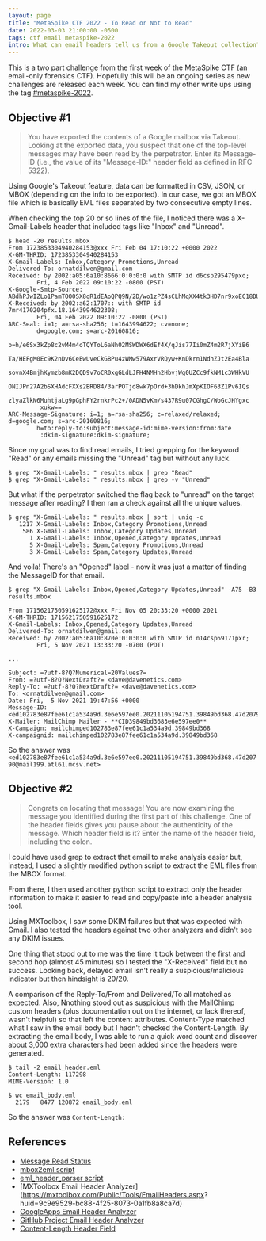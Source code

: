 ```yaml
---
layout: page
title: "MetaSpike CTF 2022 - To Read or Not to Read"
date: 2022-03-03 21:00:00 -0500
tags: ctf email metaspike-2022
intro: What can email headers tell us from a Google Takeout collection?
---
```


This is a two part challenge from the first week of the MetaSpike CTF (an email-only forensics CTF). Hopefully this will be an ongoing series as new challenges are released each week. You can find my other write ups using the tag [#metaspike-2022](/tags#metaspike-2021). 

## Objective #1
> You have exported the contents of a Google mailbox via Takeout. Looking at the exported data, you suspect that one of the top-level messages may have been read by the perpetrator. 
> Enter its Message-ID (i.e., the value of its "Message-ID:" header field as defined in RFC 5322).

Using Google's Takeout feature, data can be formatted in CSV, JSON, or MBOX (depending on the info to be exported). In our case, we got an MBOX file which is basically EML files separated by two consecutive empty lines. 

When checking the top 20 or so lines of the file, I noticed there was a X-Gmail-Labels header that included tags like "Inbox" and "Unread". 

```
$ head -20 results.mbox
From 1723853304940284153@xxx Fri Feb 04 17:10:22 +0000 2022
X-GM-THRID: 1723853304940284153
X-Gmail-Labels: Inbox,Category Promotions,Unread
Delivered-To: ornatdilwen@gmail.com
Received: by 2002:a05:6a10:8666:0:0:0:0 with SMTP id d6csp295479pxo;
        Fri, 4 Feb 2022 09:10:22 -0800 (PST)
X-Google-Smtp-Source: ABdhPJwIZLo1PamTOO0SX8qR1dEAoQPQ9N/2D/wo1zPZ4sCLhMqXX4tk3HD7nr9xoEC18DU6XzqJ
X-Received: by 2002:a62:1707:: with SMTP id 7mr4170204pfx.18.1643994622308;
        Fri, 04 Feb 2022 09:10:22 -0800 (PST)
ARC-Seal: i=1; a=rsa-sha256; t=1643994622; cv=none;
        d=google.com; s=arc-20160816;
        b=h/e6Sx3kZp8c2vM4m4oTQYToL6aNh02MSWDWX6dEf4X/qJis77Ii0mZ4m2R7jXYiB6
         Ta/HEFgM0Ec9K2nDv6CeEwUveCkGBPu4zWMw579AxrVRQyw+KnDkrn1NdhZJt2Ea4Bla
         sovnX4BmjhKymzb8mK2DQD9v7oCR0xgGLdLJFH4NMHh2HbvjWg0UZCc9fkNM1c3WHkVU
         ONIJPn27A2bSXHAdcFXXs2BRD84/3arPOTjd8wk7pOrd+3hDkhJmXpKIOF63Z1Pv6IQs
         zlyaZlkN6MuhtjaLg9pGphFY2rnkrPc2+/0ADN5vKm/s437R9u07CGhgC/WoGcJHYgxc
         xukw==
ARC-Message-Signature: i=1; a=rsa-sha256; c=relaxed/relaxed; d=google.com; s=arc-20160816;
        h=to:reply-to:subject:message-id:mime-version:from:date
         :dkim-signature:dkim-signature;
```

Since my goal was to find read emails, I tried grepping for the keyword "Read" or any emails missing the "Unread" tag but without any luck.

```
$ grep "X-Gmail-Labels: " results.mbox | grep "Read"
$ grep "X-Gmail-Labels: " results.mbox | grep -v "Unread"
```

But what if the perpetrator switched the flag back to "unread" on the target message after reading? I then ran a check against all the unique values.

```
$ grep "X-Gmail-Labels: " results.mbox | sort | uniq -c
   1217 X-Gmail-Labels: Inbox,Category Promotions,Unread
    586 X-Gmail-Labels: Inbox,Category Updates,Unread
      1 X-Gmail-Labels: Inbox,Opened,Category Updates,Unread
      5 X-Gmail-Labels: Spam,Category Promotions,Unread
      3 X-Gmail-Labels: Spam,Category Updates,Unread
```

And voila! There's an "Opened" label - now it was just a matter of finding the MessageID for that email.

```
$ grep "X-Gmail-Labels: Inbox,Opened,Category Updates,Unread" -A75 -B3 results.mbox

From 1715621750591625172@xxx Fri Nov 05 20:33:20 +0000 2021
X-GM-THRID: 1715621750591625172
X-Gmail-Labels: Inbox,Opened,Category Updates,Unread
Delivered-To: ornatdilwen@gmail.com
Received: by 2002:a05:6a10:870e:0:0:0:0 with SMTP id n14csp69171pxr;
        Fri, 5 Nov 2021 13:33:20 -0700 (PDT)

...

Subject: =?utf-8?Q?Numerical=20Values?=
From: =?utf-8?Q?NextDraft?= <dave@davenetics.com>
Reply-To: =?utf-8?Q?NextDraft?= <dave@davenetics.com>
To: <ornatdilwen@gmail.com>
Date: Fri,  5 Nov 2021 19:47:56 +0000
Message-ID: <ed102783e87fee61c1a534a9d.3e6e597ee0.20211105194751.39849bd368.47d20790@mail199.atl61.mcsv.net>
X-Mailer: MailChimp Mailer - **CID39849bd3683e6e597ee0**
X-Campaign: mailchimped102783e87fee61c1a534a9d.39849bd368
X-campaignid: mailchimped102783e87fee61c1a534a9d.39849bd368
```

So the answer was `<ed102783e87fee61c1a534a9d.3e6e597ee0.20211105194751.39849bd368.47d20790@mail199.atl61.mcsv.net>`

## Objective #2
> Congrats on locating that message!
> You are now examining the message you identified during the first part of this challenge. One of the header fields gives you pause about the authenticity of the message. Which header field is it?
> Enter the name of the header field, including the colon.

I could have used grep to extract that email to make analysis easier but, instead, I used a slightly modified python script to extract the EML files from the MBOX format.

From there, I then used another python script to extract only the header information to make it easier to read and copy/paste into a header analysis tool.

Using MXToolbox, I saw some DKIM failures but that was expected with Gmail. I also tested the headers against two other analyzers and didn't see any DKIM issues.

One thing that stood out to me was the time it took between the first and second hop (almost 45 minutes) so I tested the "X-Received" field but no success. Looking back, delayed email isn't really a suspicious/malicious indicator but then hindsight is 20/20.

A comparison of the Reply-To/From and Delivered/To all matched as expected. Also, Nnothing stood out as suspicious with the MailChimp custom headers (plus documentation out on the internet, or lack thereof, wasn't helpful) so that left the content attributes. Content-Type matched what I saw in the email body but I hadn't checked the Content-Length. By extracting the email body, I was able to run a quick word count and discover about 3,000 extra characters had been added since the headers were generated.

```
$ tail -2 email_header.eml 
Content-Length: 117298
MIME-Version: 1.0

$ wc email_body.eml 
  2179   8477 120872 email_body.eml
```

So the answer was `Content-Length:`

## References
- [Message Read Status](https://www.metaspike.com/message-read-status-gmail-google-workspace/)
- [mbox2eml script](https://github.com/7RedViolin/mbox2eml)
- [eml_header_parser script](https://github.com/7RedViolin/eml_header_parser)
- [MXToolbox Email Header Analyzer](https://mxtoolbox.com/Public/Tools/EmailHeaders.aspx?  huid=9c9e9529-bc88-4f25-8073-0a1fb8a8ca7d)
- [GoogleApps Email Header Analyzer](https://toolbox.googleapps.com/apps/messageheader/analyzeheader)
- [GitHub Project Email Header Analyzer](https://mha.azurewebsites.net/)
- [Content-Length Header Field](https://www.metaspike.com/content-length-header-field-email-forensics/)